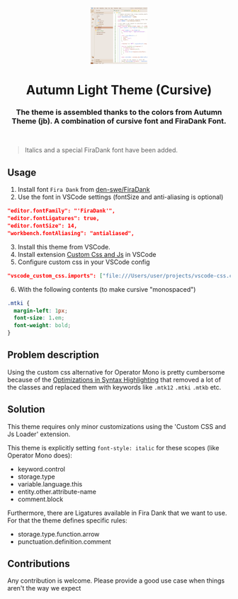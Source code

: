 <div style="padding: 0 25px 0">
  <div align="center">
    <img height="128px"
     src="https://github.com/den-swe/autumn-light-theme/blob/921bec8aaca06bdad02d225a7eefcb7719d15e22/images/autumn.png" 
     alt="Autumn Light Theme logo">
  </div>
</div>
<h1 align="center">Autumn Light Theme (Cursive)</h1>
<h3 align="center" style="border:none">
The theme is assembled thanks to the colors from Autumn Theme (jb). 
  A combination of cursive font and FiraDank Font.</h3>
<br/>
</div>

> Italics and a special FiraDank font have been added.


## Usage
1. Install font `Fira Dank` from
   [den-swe/FiraDank](https://github.com/den-swe/FiraDank)
2. Use the font in VSCode settings (fontSize and anti-aliasing is optional)
   
```json
"editor.fontFamily": "'FiraDank'",
"editor.fontLigatures": true,
"editor.fontSize": 14,
"workbench.fontAliasing": "antialiased",
```

3. Install this theme from VSCode.
4. Install extension
   [Custom Css and Js](https://marketplace.visualstudio.com/items?itemName=be5invis.vscode-custom-css)
   in VSCode
5. Configure custom css in your VSCode config

```json
"vscode_custom_css.imports": ["file:///Users/user/projects/vscode-css.css"],
```

6. With the following contents (to make cursive "monospaced")

```css
.mtki {
  margin-left: 1px;
  font-size: 1.em;
  font-weight: bold;
}
```

## Problem description

Using the custom css alternative for Operator Mono is pretty cumbersome because
of the
[Optimizations in Syntax Highlighting](https://code.visualstudio.com/blogs/2017/02/08/syntax-highlighting-optimizations)
that removed a lot of the classes and replaced them with keywords like `.mtk12`
`.mtki` `.mtkb` etc.

## Solution

This theme requires only minor customizations using the 'Custom CSS and Js
Loader' extension.

This theme is explicitly setting `font-style: italic` for these scopes (like
Operator Mono does):

- keyword.control
- storage.type
- variable.language.this
- entity.other.attribute-name
- comment.block

Furthermore, there are Ligatures available in Fira Dank that we want to use. For
that the theme defines specific rules:

- storage.type.function.arrow
- punctuation.definition.comment

## Contributions

Any contribution is welcome. Please provide a good use case when things aren't
the way we expect
